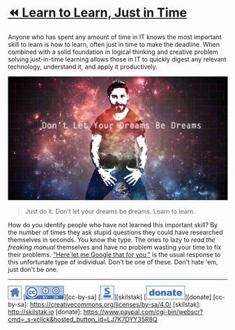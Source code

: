 # [⏪ Learn to Learn, Just in Time](/README.md)

Anyone who has spent any amount of time in IT knows the most important
skill to learn is how to learn, often just in time to make the
deadline. When combined with a solid foundation in logical thinking
and creative problem solving just-in-time learning allows those in
IT to quickly digest any relevant technology, understand it, and
apply it productively. 

![dreams](/assets/dreams.jpg)

> Just do it. Don't let your dreams be dreams. Learn to learn.  

How do you identify people who have not learned this important
skill?  By the number of times they ask stupid questions they could
have researched themselves in seconds. You know the type. The ones
to lazy to *read the freaking manual* themselves and have no problem
wasting your time to fix their problems. ["Here let me Google that
for you,"](http://lmgtfy.com) is the usual response to this unfortunate
type of individual.  Don't be one of these.  Don't hate 'em, just
don't be one.

---
[![home](/assets/home-blue.png)](/README.md)
[![cc-by-sa](/assets/cc-by-sa-blue.png)][cc-by-sa]
[![skilstak](/assets/skilstak-logo-blue.png)][skilstak]
[![donate](/assets/donate-blue.png)][donate]
[cc-by-sa]: https://creativecommons.org/licenses/by-sa/4.0/
[skilstak]: http://skilstak.io
[donate]: https://www.paypal.com/cgi-bin/webscr?cmd=_s-xclick&hosted_button_id=LJ7K7DYY35R8Q


